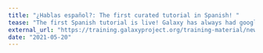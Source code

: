 ```yaml
---
title: "¿Hablas español?: The first curated tutorial in Spanish! "
tease: "The first Spanish tutorial is live! Galaxy has always had google-translated tutorials, but we are now embarking on a project to assess the learning experience with human-translated, vs google-translated, bioinformatics tutorials."
external_url: "https://training.galaxyproject.org/training-material/news/2021/05/20/spanish_project_begins.html"
date: "2021-05-20"
---
```


